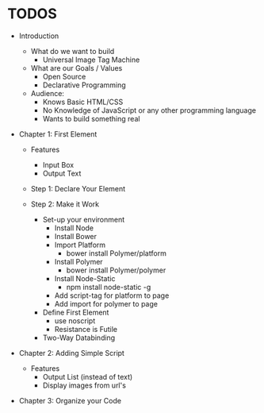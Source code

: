 TODOS
=====

+ Introduction
  + What do we want to build
    + Universal Image Tag Machine
  + What are our Goals / Values
    + Open Source 
    + Declarative Programming
  + Audience:
    + Knows Basic HTML/CSS
    + No Knowledge of JavaScript or any other programming language
    + Wants to build something real

+ Chapter 1: First Element
  + Features
    + Input Box
    + Output Text

  + Step 1: Declare Your Element 
  + Step 2: Make it Work
    + Set-up your environment 
      + Install Node
      + Install Bower
      + Import Platform
        + bower install Polymer/platform
      + Install Polymer
        + bower install Polymer/polymer
      + Install Node-Static
        + npm install node-static -g 
      + Add script-tag for platform to page 
      + Add import for polymer to page 
    + Define First Element
      + use noscript
      + Resistance is Futile
    + Two-Way Databinding

+ Chapter 2: Adding Simple Script
  + Features
    + Output List (instead of text)
    + Display images from url's

+ Chapter 3: Organize your Code
